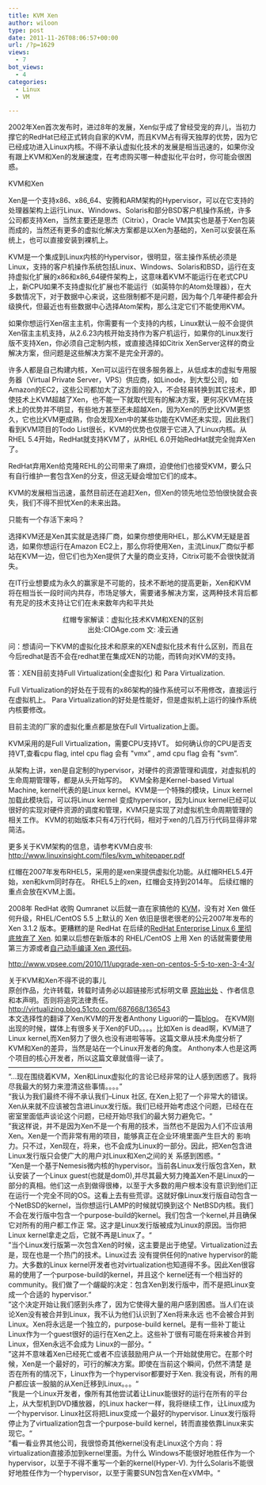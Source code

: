 ```yaml
---
title: KVM Xen
author: wiloon
type: post
date: 2011-11-26T08:06:57+00:00
url: /?p=1629
views:
  - 7
bot_views:
  - 4
categories:
  - Linux
  - VM

---
```


2002年Xen首次发布时，进过8年的发展，Xen似乎成了曾经受宠的弃儿，当初力撑它的RedHat已经正式转向自家的KVM，而且KVM占有得天独厚的优势，因为它已经成功进入Linux内核。不得不承认虚拟化技术的发展是相当迅速的，如果你没有跟上KVM和Xen的发展速度，在考虑购买哪一种虚拟化平台时，你可能会很困惑。
  
KVM和Xen
  
Xen是一个支持x86、x86_64、安腾和ARM架构的Hypervisor，可以在它支持的处理器架构上运行Linux、Windows、Solaris和部分BSD客户机操作系统，许多公司都支持Xen，当然主要还是思杰（Citrix），Oracle VM其实也是基于Xen包装而成的，当然还有更多的虚拟化解决方案都是以Xen为基础的，Xen可以安装在系统上，也可以直接安装到裸机上。
  
KVM是一个集成到Linux内核的Hypervisor，很明显，宿主操作系统必须是Linux，支持的客户机操作系统包括Linux、Windows、Solaris和BSD，运行在支持虚拟化扩展的x86和x86_64硬件架构上，这意味着KVM不能运行在老式CPU上，新CPU如果不支持虚拟化扩展也不能运行（如英特尔的Atom处理器），在大多数情况下，对于数据中心来说，这些限制都不是问题，因为每个几年硬件都会升级换代，但最近也有些数据中心选择Atom架构，那么注定它们不能使用KVM。
  
如果你想运行Xen宿主主机，你需要有一个支持的内核，Linux默认一般不会提供Xen宿主主机支持，从2.6.23内核开始支持作为客户机运行，如果你的Linux发行版不支持Xen，你必须自己定制内核，或直接选择如Citrix XenServer这样的商业解决方案，但问题是这些解决方案不是完全开源的。

许多人都是自己构建内核，Xen可以运行在很多服务器上，从低成本的虚拟专用服务器（Virtual Private Server，VPS）供应商，如Linode，到大型公司，如Amazon的EC2，这些公司都加大了这方面的投入，不会轻易转换到其它技术，即使技术上KVM超越了Xen，也不能一下就取代现有的解决方案，更何况KVM在技术上的优势并不明显，有些地方甚至还未超越Xen，因为Xen的历史比KVM更悠久，它也比KVM更成熟，你会发现Xen中的某些功能在KVM还未实现，因此我们看到KVM项目的Todo List很长，KVM的优势也仅限于它进入了Linux内核。从RHEL 5.4开始，RedHat就支持KVM了，从RHEL 6.0开始RedHat就完全抛弃Xen了。
  
RedHat弃用Xen给克隆REHL的公司带来了麻烦，迫使他们也接受KVM，要么只有自行维护一套包含Xen的分支，但这无疑会增加它们的成本。
  
KVM的发展相当迅速，虽然目前还在追赶Xen，但Xen的领先地位恐怕很快就会丧失，我们不得不担忧Xen的未来出路。
  
只能有一个存活下来吗？
  
选择KVM还是Xen其实就是选择厂商，如果你想使用RHEL，那么KVM无疑是首选，如果你想运行在Amazon EC2上，那么你将使用Xen，主流Linux厂商似乎都站在KVM一边，但它们也为Xen提供了大量的商业支持，Citrix可能不会很快就消失。
  
在IT行业想要成为永久的赢家是不可能的，技术不断地的提高更新，Xen和KVM将在相当长一段时间内共存，市场足够大，需要诸多解决方案，这两种技术背后都有充足的技术支持让它们在未来数年内和平共处
<div align="center">
  红帽专家解读：虚拟化技术KVM和XEN的区别
</div>

<div align="center">
  出处:CIOAge.com 文: 凌云通
</div>

<div>
  <p>
    问：想请问一下KVM的虚拟化技术和原来的XEN虚拟化技术有什么区别，而且在今后redhat是否不会在redhat里在集成XEN的功能，而转向对KVM的支持。
  </p>
  
  <p>
    答：XEN目前支持Full Virtualization(全虚拟化) 和 Para Virtualization.
  </p>
  
  <p>
    Full Virtualization的好处在于现有的x86架构的操作系统可以不用修改，直接运行在虚拟机上。 Para Virtualization的好处是性能好，但是虚拟机上运行的操作系统内核要修改。
  </p>
  
  <p>
    目前主流的厂家的虚拟化重点都是放在Full Virtualization上面。
  </p>
  
  <p>
    KVM采用的是Full Virtualization，需要CPU支持VT。 如何确认你的CPU是否支持VT,查看cpu flag, intel cpu flag 会有 "vmx&#8221; , amd cpu flag 会有 "svm&#8221;.
  </p>
  
  <p>
    从架构上讲，xen是自定制的hypervisor，对硬件的资源管理和调度，对虚拟机的生命周期管理等，都是从头开始写的。  KVM全称是Kernel-based Virtual Machine, kernel代表的是Linux kernel。KVM是一个特殊的模块，Linux kernel加载此模块后，可以将Linux kernel 变成hypervisor，因为Linux kernel已经可以很好的实现对硬件资源的调度和管理，KVM只是实现了对虚拟机生命周期管理的相关工作。 KVM的初始版本只有4万行代码，相对于xen的几百万行代码显得非常简洁。
  </p>
  
  <p>
    更多关于KVM架构的信息，请参考KVM白皮书:<br /> <a href="http://www.linuxinsight.com/files/kvm_whitepaper.pdf">http://www.linuxinsight.com/files/kvm_whitepaper.pdf</a>
  </p>
  
  <p>
    红帽在2007年发布RHEL5，采用的是xen来提供虚拟化功能。从红帽RHEL5.4开始，xen和kvm同时存在。 RHEL5上的xen，红帽会支持到2014年。 后续红帽的重点会放在KVM上面。
  </p>
  
  <p>
    
  </p>
  
  <p>
    2008年 RedHat 收购 Qumranet 以后就一直在家搞他的 <a href="http://www.vpsee.com/2010/07/install-kvm-on-centos/">KVM</a>，没有对 Xen 做任何升级，RHEL/CentOS 5.5 上默认的 Xen 依旧是很老很老的公元2007年发布的 Xen 3.1.2 版本。更糟糕的是 RedHat 在后续的<a href="http://www.vpsee.com/2010/04/redhat-released-rhel6-beta/">RedHat Enterprise Linux 6 里彻底放弃了 Xen</a>. 如果以后想在新版本的 RHEL/CentOS 上用 Xen 的话就需要使用第三方源或者<a href="http://www.vpsee.com/2010/04/install-xen-on-centos-from-source/">自己动手编译 Xen 源代码</a>。
  </p>
  
  <p>
    <a href="http://www.vpsee.com/2010/11/upgrade-xen-on-centos-5-5-to-xen-3-4-3/">http://www.vpsee.com/2010/11/upgrade-xen-on-centos-5-5-to-xen-3-4-3/</a>
  </p>
</div>

<div>
  <div>
    关于KVM和Xen不得不说的事儿
  </div>
</div>

<div>
  原创作品，允许转载，转载时请务必以超链接形式标明文章 <a href="http://virtualizing.blog.51cto.com/687668/136543" target="_blank">原始出处</a> 、作者信息和本声明。否则将追究法律责任。<a href="http://virtualizing.blog.51cto.com/687668/136543">http://virtualizing.blog.51cto.com/687668/136543</a>
</div>

<div>
</div>

<div>
  <div>
    本文选择性的翻译了Xen/KVM的开发者Anthony Liguori的一篇<a href="http://blog.codemonkey.ws/2008/05/truth-about-kvm-and-xen.html">blog</a>。 在KVM刚出现的时候，媒体上有很多关于Xen的FUD。。。。比如Xen is dead啊，KVM进了Linux kernel,而Xen努力了很久也没有进啦等等。这篇文章从技术角度分析了KVM和Xen的差异，当然是站在一个Linux开发者的角度。 Anthony本人也是这两个项目的核心开发者，所以这篇文章就值得一读了。
  </div>
  
  <div>
    —————————————–<br /> “…现在围绕着KVM，Xen和Linux虚拟化的言论已经非常的让人感到困惑了。我将尽我最大的努力来澄清这些事情。。。。”<br /> “我认为我们最终不得不承认我们–Linux 社区, 在Xen上犯了一个非常大的错误。Xen从来就不应该被包含进Linux发行版。我们已经开始考虑这个问题，已经在在密室里面低声谈论这个问题，已经开始尽我们的最大努力避免它。“<br /> ”我这样说，并不是因为Xen不是一个有用的技术，当然也不是因为人们不应该用Xen。Xen是一个而非常有用的项目，能够真正在企业环境里面产生巨大的 影响力。只不过，Xen现在，将来，也不会成为Linux的一部分。因此，把Xen包含进Linux发行版只会使广大的用户对Linux和Xen之间的关 系感到困惑。“
  </div>
  
  <div>
    ”Xen是一个基于Nemesis微内核的hypervisor。当前各Linux发行版包含Xen，默认安装了一个Linux guest(也就是dom0),并尽其最大努力掩盖Xen不是Linux的一部分的真相。他们这一点到做得很棒，以至于大多数的用户根本没有意识到他们正 在运行一个完全不同的OS。这看上去有些荒谬。这就好像Linux发行版自动包含一个NetBSD的kernel，当你想运行LAMP的时候就切换到这个 NetBSD内核。我们不会在发行版中包含一个purpose-build的kernel。我们包含一个kernel,并且确保它对所有的用户都工作正 常。这才是Linux发行版被成为Linux的原因。当你把Linux kernel拿走之后，它就不再是Linux了。“
  </div>
  
  <div>
    ”当个Linux发行版第一次包含Xen的时候，这主要是出于绝望。Virtualization过去是，现在也是一个热门的技术。Linux过去 没有提供任何的native hypervisor的能力。大多数的Linux kernel开发者也对virtualization也知道得不多。因此Xen很容易的使用了一个purpose-build的kernel，并且这个 kernel还有一个相当好的community。我们做了一个龌龊的决定：包含Xen到发行版中，而不是把Linux变成一个合适的 hypervisor.“
  </div>
  
  <div>
    ”这个决定开始让我们感到头疼了，因为它使得大量的用户感到困惑。当人们在谈论Xen没有被合并到Linux，我不认为他们认识到了Xen将来永远 也不会被合并到Linux。Xen将永远是一个独立的，purpose-build kernel。是有一些补丁能让Linux作为一个guest很好的运行在Xen之上。这些补丁很有可能在将来被合并到Linux，但Xen永远不会成为 Linux的一部分。“<br /> ”这并不意味着Xen已经死亡或者不应该鼓励用户从一个开始就使用它。在那个时候，Xen是一个最好的，可行的解决方案。即使在当前这个瞬间，仍然不清楚 是否在所有的情况下，Linux作为一个hypervisor都要好于Xen. 我没有说，所有的用户都应该一股脑的从Xen迁移到Linux。。。“
  </div>
  
  <div>
    ”我是一个Linux开发者，像所有其他尝试着让Linux能很好的运行在所有的平台上，从大型机到DVD播放器，的Linux hacker一样，我将继续工作，让Linux成为一个hypervisor. Linux社区将把Linux变成一个最好的hypervisor. Linux发行版将停止为了virtualization包含一个purpose-build kernel，转而直接依靠Linux来实现它。“
  </div>
  
  <div>
    ”看一看业界其他公司，我很惊奇其他kernel没有走Linux这个方向：将virtualization直接添加到kernel里面。为什么 Windows不能很好地胜任作为一个hypervisor，以至于不得不重写一个新的kernel(Hyper-V). 为什么Solaris不能很好地胜任作为一个hypervisor，以至于需要SUN包含Xen在xVM中。“
  </div>
</div>